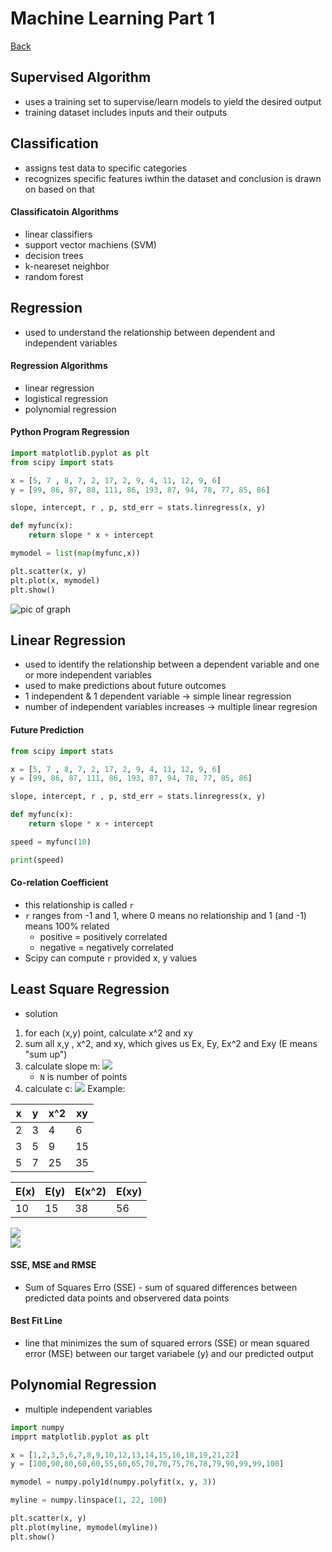 # Machine Learning Part 1
[Back](../README.md)

## Supervised Algorithm
- uses a training set to supervise/learn models to yield the desired output
- training dataset includes inputs and their outputs

## Classification
- assigns test data to specific categories
- recognizes specific features iwthin the dataset and conclusion is drawn on based on that

#### Classificatoin Algorithms
- linear classifiers
- support vector machiens (SVM)
- decision trees
- k-neareset neighbor
- random forest

## Regression
- used to understand the relationship between dependent and independent variables

#### Regression Algorithms
- linear regression
- logistical regression
- polynomial regression

#### Python Program Regression
```python
import matplotlib.pyplot as plt
from scipy import stats

x = [5, 7 , 8, 7, 2, 17, 2, 9, 4, 11, 12, 9, 6]
y = [99, 86, 87, 88, 111, 86, 193, 87, 94, 78, 77, 85, 86]

slope, intercept, r , p, std_err = stats.linregress(x, y)

def myfunc(x):
	return slope * x + intercept

mymodel = list(map(myfunc,x))

plt.scatter(x, y)
plt.plot(x, mymodel)
plt.show()
```
![pic of graph]()

## Linear Regression
- used to identify the relationship between a dependent variable and one or more independent variables
- used to make predictions about future outcomes
- 1 independent & 1 dependent variable -> simple linear regression
- number of independent variables increases -> multiple linear regresion

#### Future Prediction
```python
from scipy import stats

x = [5, 7 , 8, 7, 2, 17, 2, 9, 4, 11, 12, 9, 6]
y = [99, 86, 87, 111, 86, 193, 87, 94, 78, 77, 85, 86]

slope, intercept, r , p, std_err = stats.linregress(x, y)

def myfunc(x):
	return slope * x + intercept

speed = myfunc(10)

print(speed)
```

#### Co-relation Coefficient
- this relationship is called `r`
- `r` ranges from -1 and 1, where 0 means no relationship and 1 (and -1) means 100% related
	- positive = positively correlated
	- negative = negatively correlated
- Scipy can compute `r` provided x, y values

## Least Square Regression
- solution
1) for each (x,y) point, calculate x^2 and xy
2) sum all x,y , x^2, and xy, which gives us Ex, Ey, Ex^2 and Exy (E means "sum up")
3) calculate slope m:  <img src="https://latex.codecogs.com/svg.image?m&space;=&space;\frac{N*\sum(xy)-\sum(x)\sum(y)}{N\sum(x^2)-(\sum(x))^2}"> 
	- `N` is number of points
4) calculate c: <img src="https://latex.codecogs.com/svg.image?&space;c&space;=&space;\frac{\sum&space;(y)-m\sum&space;(x)}{N}"> 
Example:

| x | y | x^2 | xy |
| --- | --- | --- | --- |
| 2 | 3 | 4 | 6 |
| 3 | 5 | 9| 15 |
| 5 | 7 | 25 | 35 | 


| E(x) | E(y) | E(x^2) | E(xy) |
| --- | --- | --- | --- |
| 10 | 15 | 38 | 56 

<img src="https://latex.codecogs.com/svg.image?m&space;=&space;\frac{N&space;*&space;\sum&space;(xy)&space;-&space;\sum&space;(x)&space;\sum&space;(y)}{N&space;*&space;\sum&space;(x^2)&space;-&space;(\sum&space;(x))^2}&space;=&space;\frac{3&space;*&space;56&space;-&space;10&space;*&space;15}{3&space;*&space;38&space;-&space;10^2}&space;=&space;\frac{9}{7}">
<br>
<img src="https://latex.codecogs.com/svg.image?c&space;=&space;\frac{\sum(y)-n\sum(x)}{N}&space;=&space;\frac{15-\frac{9}{7}*10}{3}=&space;\frac{5}{7}">

#### SSE, MSE and RMSE
- Sum of Squares Erro (SSE) - sum of squared differences between predicted data points and observered data points

#### Best Fit Line
- line that minimizes the sum of squared errors (SSE) or mean squared error (MSE) between our target variabele (y) and our predicted output

## Polynomial Regression
- multiple independent variables
```python
import numpy
impprt matplotlib.pyplot as plt

x = [1,2,3,5,6,7,8,9,10,12,13,14,15,16,18,19,21,22]  
y = [100,90,80,60,60,55,60,65,70,70,75,76,78,79,90,99,99,100]

mymodel = numpy.poly1d(numpy.polyfit(x, y, 3))

myline = numpy.linspace(1, 22, 100)

plt.scatter(x, y)
plt.plot(myline, mymodel(myline))
plt.show()
```